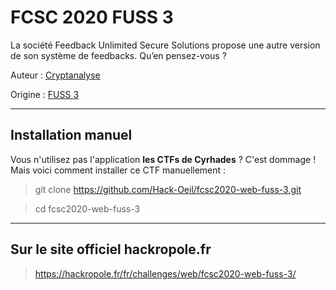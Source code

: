 # FCSC 2020 FUSS 3

La société Feedback Unlimited Secure Solutions propose une autre version de son système de feedbacks. Qu’en pensez-vous ?


Auteur : [Cryptanalyse](https://twitter.com/Cryptanalyse)

Origine : [FUSS 3](https://hackropole.fr/fr/challenges/web/fcsc2020-web-fuss-3/)


-----------

## Installation manuel
Vous n'utilisez pas l'application **les CTFs de Cyrhades** ? C'est dommage !
Mais voici comment installer ce CTF manuellement :

> git clone https://github.com/Hack-Oeil/fcsc2020-web-fuss-3.git

> cd fcsc2020-web-fuss-3


-----------

## Sur le site officiel hackropole.fr
> https://hackropole.fr/fr/challenges/web/fcsc2020-web-fuss-3/